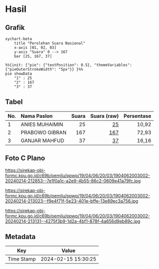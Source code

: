 # Hasil

## Grafik

```mermaid
xychart-beta
    title "Perolehan Suara Nasional"
    x-axis [01, 02, 03]
    y-axis "Suara" 0 --> 167
    bar [25, 167, 37]
```

```mermaid
%%{init: {"pie": {"textPosition": 0.5}, "themeVariables": {"pieOuterStrokeWidth": "5px"}} }%%
pie showData
    "1" : 25
    "2" : 167
    "3" : 37
```

## Tabel

| No. | Nama Paslon    | Suara | Suara (raw) | Persentase |
|:--- |:-------------- | -----:| -----------:| ----------:|
| 1   | ANIES MUHAIMIN | 25    | [25][p-1]   | 10,92      |
| 2   | PRABOWO GIBRAN | 167   | [167][p-2]  | 72,93      |
| 3   | GANJAR MAHFUD  | 37    | [37][p-3]   | 16,16      |


[p-1]: https://github.com/gigit-pemilu/pemilu-2024/blob/main/pilpres/hitung-suara/sub/19-kepulauan-bangka-belitung/sub/04-bangka-tengah/sub/06-lubuk-besar/sub/2003-lubuk-besar/sub/002-tps/sub/paslon-1.txt
[p-2]: https://github.com/gigit-pemilu/pemilu-2024/blob/main/pilpres/hitung-suara/sub/19-kepulauan-bangka-belitung/sub/04-bangka-tengah/sub/06-lubuk-besar/sub/2003-lubuk-besar/sub/002-tps/sub/paslon-2.txt
[p-3]: https://github.com/gigit-pemilu/pemilu-2024/blob/main/pilpres/hitung-suara/sub/19-kepulauan-bangka-belitung/sub/04-bangka-tengah/sub/06-lubuk-besar/sub/2003-lubuk-besar/sub/002-tps/sub/paslon-3.txt

## Foto C Plano

https://sirekap-obj-formc.kpu.go.id/c69b/pemilu/ppwp/19/04/06/20/03/1904062003002-20240214-212853--7e1f0a1c-a2e9-4b55-86c2-0609e41a79fc.jpg

https://sirekap-obj-formc.kpu.go.id/c69b/pemilu/ppwp/19/04/06/20/03/1904062003002-20240214-213023--f9e4f71f-5e23-401e-bffe-13e89ec3a756.jpg

https://sirekap-obj-formc.kpu.go.id/c69b/pemilu/ppwp/19/04/06/20/03/1904062003002-20240214-213131--4275f3b9-1d2a-4bf1-878f-4a656d9eb89c.jpg


## Metadata

| Key        | Value               |
| ---------- | ------------------- |
| Time Stamp | 2024-02-15 15:30:25 |



